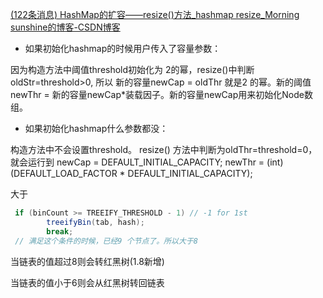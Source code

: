 [(122条消息) HashMap的扩容——resize()方法\_hashmap resize\_Morning sunshine的博客-CSDN博客](https://blog.csdn.net/qq_44750696/article/details/125264681)

- 如果初始化hashmap的时候用户传入了容量参数：

因为构造方法中阈值threshold初始化为 2的幂，resize()中判断oldStr=threshold>0, 所以 新的容量newCap = oldThr 就是2 的幂。新的阈值newThr = 新的容量newCap*装载因子。新的容量newCap用来初始化Node数组。

- 如果初始化hashmap什么参数都没：

构造方法中不会设置threshold。
resize() 方法中判断为oldThr=threshold=0，就会运行到 newCap = DEFAULT_INITIAL_CAPACITY; newThr = (int)(DEFAULT_LOAD_FACTOR * DEFAULT_INITIAL_CAPACITY);


大于
```java
 if (binCount >= TREEIFY_THRESHOLD - 1) // -1 for 1st
        treeifyBin(tab, hash);
        break;
 // 满足这个条件的时候，已经9 个节点了。所以大于8

```
当链表的值超过8则会转红黑树(1.8新增)

当链表的值小于6则会从红黑树转回链表

